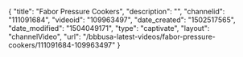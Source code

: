 {
    "title": "Fabor Pressure Cookers",
    "description": "",
    "channelid": "111091684",
    "videoid": "109963497",
    "date_created": "1502517565",
    "date_modified": "1504049171",
    "type": "captivate",
    "layout": "channelVideo",
    "url": "\/bbbusa-latest-videos\/fabor-pressure-cookers\/111091684-109963497"
}